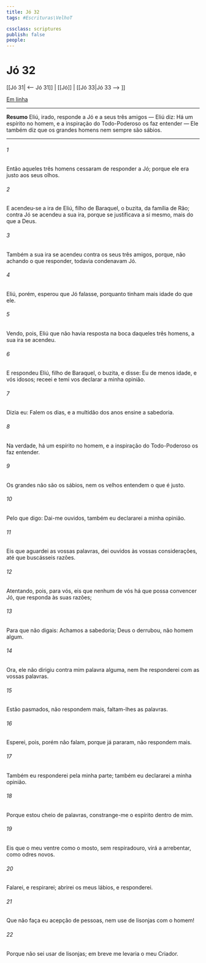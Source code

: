 ```yaml
---
title: Jó 32
tags: #Escrituras\VelhoT

cssclass: scriptures
publish: false
people:
---
```


# Jó 32
[[Jó 31| <-- Jó 31]] | [[Jó]] | [[Jó 33|Jó 33 --> ]]

[Em linha](https://churchofjesuschrist.org/study/scriptures/ot/job/32?lang=por)

---
__Resumo__
Eliú, irado, responde a Jó e a seus três amigos — Eliú diz: Há um espírito no homem, e a inspiração do Todo-Poderoso os faz entender — Ele também diz que os grandes homens nem sempre são sábios.

---
###### 1 
Então aqueles três homens cessaram de responder a Jó; porque ele era justo aos seus  olhos.

###### 2 
E acendeu-se a ira de Eliú, filho de Baraquel, o buzita, da família de Rão; contra Jó se acendeu a sua ira, porque se justificava a si mesmo, mais do que a Deus.

###### 3 
Também a sua ira se acendeu contra os seus três amigos, porque, não achando o que responder, todavia condenavam Jó.

###### 4 
Eliú, porém, esperou que Jó falasse, porquanto tinham mais idade do que ele.

###### 5 
Vendo, pois, Eliú que  não havia resposta na boca daqueles três homens, a sua ira se acendeu.

###### 6 
E respondeu Eliú, filho de Baraquel, o buzita, e disse: Eu  de menos idade, e vós  idosos; receei e temi vos declarar a minha opinião.

###### 7 
Dizia eu: Falem os dias, e a multidão dos anos ensine a sabedoria.

###### 8 
Na verdade, há um espírito no homem, e a inspiração do Todo-Poderoso os faz entender.

###### 9 
Os grandes não são os sábios, nem os velhos entendem o que é justo.

###### 10 
Pelo que digo: Dai-me ouvidos,  também eu declararei a minha opinião.

###### 11 
Eis que aguardei as vossas palavras,  dei ouvidos às vossas considerações, até que buscásseis razões.

###### 12 
Atentando, pois, para vós, eis que nenhum de vós há que possa convencer Jó,  que responda às suas razões;

###### 13 
Para que não digais: Achamos a sabedoria; Deus o derrubou,  não homem algum.

###### 14 
Ora, ele não dirigiu contra mim palavra alguma, nem lhe responderei com as vossas palavras.

###### 15 
Estão pasmados, não respondem mais, faltam-lhes as palavras.

###### 16 
Esperei, pois, porém não falam, porque já pararam,  não respondem mais.

###### 17 
Também eu responderei pela minha parte; também eu declararei a minha opinião.

###### 18 
Porque estou cheio de palavras,  constrange-me o espírito dentro de mim.

###### 19 
Eis que o meu ventre  como o mosto, sem respiradouro,  virá a arrebentar, como odres novos.

###### 20 
Falarei, e respirarei; abrirei os meus lábios, e responderei.

###### 21 
Que não faça eu acepção de pessoas, nem use de lisonjas com o homem!

###### 22 
Porque não sei usar de lisonjas; em breve me levaria o meu Criador.

